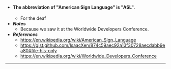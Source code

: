 - #### The abbreviation of "American Sign Language" is "ASL".
    - For the deaf
- ***Notes***
    - Because we saw it at the Worldwide Developers Conference.
- ***References***
    - https://en.wikipedia.org/wiki/American_Sign_Language
    - https://gist.github.com/IsaacXen/874c59aec92a13f30728aecdabb9ea80#file-hls-only
    - https://en.wikipedia.org/wiki/Worldwide_Developers_Conference
- ---
